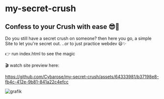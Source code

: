 # my-secret-crush

## Confess to your Crush with ease :sunglasses::sparkling_heart:

Do you still have a secret crush on someone? then here you go, a simple Site to let you're secret out.
..or to just practice webdev :smiley::sparkles:

:point_right: run index.html to see the magic

:clapper: watch site preview here:


https://github.com/Cybarose/my-secret-crush/assets/64333981/b37198e8-fb4c-412e-9b81-841a22c4efcc

![grafik](https://github.com/Cybarose/my-secret-crush/assets/64333981/d8fd3fda-21ac-4d7b-8a39-654a79002622)

